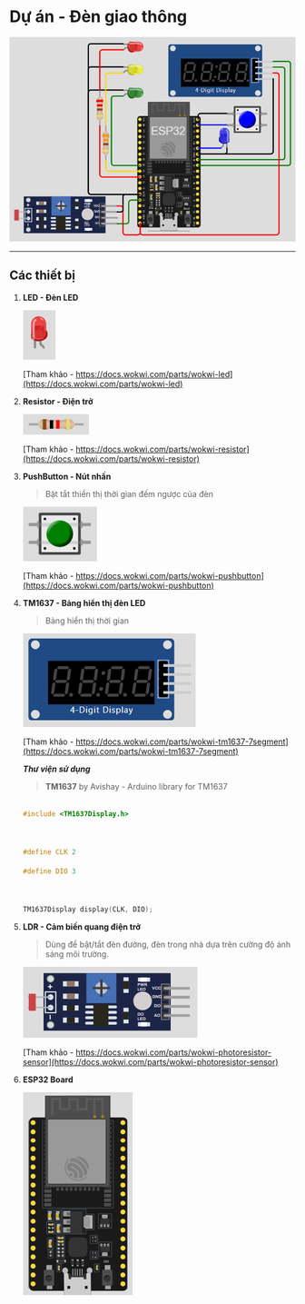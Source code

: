 
# Dự án - Đèn giao thông

![](https://raw.githubusercontent.com/vvdung/storage/refs/heads/main/IOT/esp32_trafic.png)

---

## Các thiết bị

  

1.  **LED - Đèn LED**

	![](https://raw.githubusercontent.com/vvdung/storage/refs/heads/main/IOT/LED.png)

	[Tham khảo - https://docs.wokwi.com/parts/wokwi-led](https://docs.wokwi.com/parts/wokwi-led)
	

2.  **Resistor - Điện trở**

	![](https://raw.githubusercontent.com/vvdung/storage/refs/heads/main/IOT/Resistor.png)

	[Tham khảo - https://docs.wokwi.com/parts/wokwi-resistor](https://docs.wokwi.com/parts/wokwi-resistor)

3.  **PushButton - Nút nhấn**

	> Bật tắt thiển thị thời gian đếm ngược của đèn

	![](https://raw.githubusercontent.com/vvdung/storage/refs/heads/main/IOT/PushButton.png)

	[Tham khảo - https://docs.wokwi.com/parts/wokwi-pushbutton](https://docs.wokwi.com/parts/wokwi-pushbutton)

4.  **TM1637 - Bảng hiển thị đèn LED**

	> Bảng hiển thị thời gian

	![](https://raw.githubusercontent.com/vvdung/storage/refs/heads/main/IOT/TM1637.png)

	[Tham khảo - https://docs.wokwi.com/parts/wokwi-tm1637-7segment](https://docs.wokwi.com/parts/wokwi-tm1637-7segment)

	***Thư viện sử dụng***

	> **TM1637** by Avishay - Arduino library for TM1637

	```cpp

	#include <TM1637Display.h>

	  

	#define CLK 2

	#define DIO 3

	  

	TM1637Display display(CLK, DIO);

	```

5.  **LDR - Cảm biến quang điện trở**

	> Dùng để bật/tắt đèn đường, đèn trong nhà dựa trên cường độ ánh sáng môi trường.

	![](https://raw.githubusercontent.com/vvdung/storage/refs/heads/main/IOT/LDR.png)

	[Tham khảo - https://docs.wokwi.com/parts/wokwi-photoresistor-sensor](https://docs.wokwi.com/parts/wokwi-photoresistor-sensor)

6.  **ESP32 Board**

	![](https://raw.githubusercontent.com/vvdung/storage/refs/heads/main/IOT/esp32_board.png)